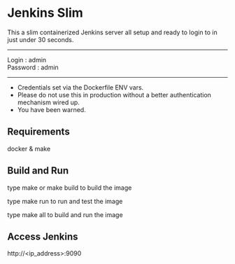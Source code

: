 # Jenkins Slim

This a slim containerized Jenkins server all setup and ready to login to in just under 30 seconds.
<hr>
Login : admin
<br>
Password : admin
<hr>

* Credentials set via the Dockerfile ENV vars.
* Please do not use this in production without a better authentication mechanism wired up.
* You have been warned.

## Requirements

docker & make

## Build and Run

type make or make build to build the image

type make run to run and test the image

type make all to build and run the image

## Access Jenkins
http://<ip_address>:9090
